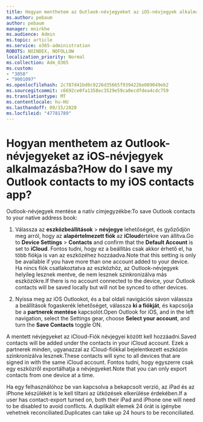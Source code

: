 ```yaml
---
title: Hogyan menthetem az Outlook-névjegyeket az iOS-névjegyek alkalmazásba?
ms.author: pebaum
author: pebaum
manager: mnirkhe
ms.audience: Admin
ms.topic: article
ms.service: o365-administration
ROBOTS: NOINDEX, NOFOLLOW
localization_priority: Normal
ms.collection: Adm_O365
ms.custom:
- "3058"
- "9001097"
ms.openlocfilehash: 2c787d41bd0c9226d35665f9394226e089049eb2
ms.sourcegitcommit: c6692ce0fa1358ec3529e59ca0ecdfdea4cdc759
ms.translationtype: MT
ms.contentlocale: hu-HU
ms.lasthandoff: 09/15/2020
ms.locfileid: "47781789"
---
```

# <a name="how-do-i-save-my-outlook-contacts-to-my-ios-contacts-app"></a><span data-ttu-id="81b4a-102">Hogyan menthetem az Outlook-névjegyeket az iOS-névjegyek alkalmazásba?</span><span class="sxs-lookup"><span data-stu-id="81b4a-102">How do I save my Outlook contacts to my iOS contacts app?</span></span>

<span data-ttu-id="81b4a-103">Outlook-névjegyek mentése a natív címjegyzékbe:</span><span class="sxs-lookup"><span data-stu-id="81b4a-103">To save Outlook contacts to your native address book:</span></span>
 
1. <span data-ttu-id="81b4a-104">Válassza az **eszközbeállítások**  >  **névjegye** lehetőséget, és győződjön meg arról, hogy az **alapértelmezett fiók** az **iCloud**értékre van állítva.</span><span class="sxs-lookup"><span data-stu-id="81b4a-104">Go to **Device Settings** > **Contacts** and confirm that the **Default Account** is set to **iCloud**.</span></span> <span data-ttu-id="81b4a-105">Fontos tudni, hogy ez a beállítás csak akkor érhető el, ha több fiókja is van az eszközéhez hozzáadva.</span><span class="sxs-lookup"><span data-stu-id="81b4a-105">Note that this setting is only be available if you have more than one account added to your device.</span></span> <span data-ttu-id="81b4a-106">Ha nincs fiók csatlakoztatva az eszközhöz, az Outlook-névjegyek helyileg lesznek mentve, de nem lesznek szinkronizálva más eszközökre.</span><span class="sxs-lookup"><span data-stu-id="81b4a-106">If there is no account connected to the device, your Outlook contacts will be saved locally but will not be synced to other devices.</span></span>
 
2. <span data-ttu-id="81b4a-107">Nyissa meg az iOS Outlookot, és a bal oldali navigációs sávon válassza a beállítások fogaskerék lehetőséget, válassza **ki a fiókját**, és kapcsolja be a **partnerek mentése** kapcsolót.</span><span class="sxs-lookup"><span data-stu-id="81b4a-107">Open Outlook for iOS, and in the left navigation, select the Settings gear, choose **Select your account**, and turn the **Save Contacts** toggle ON.</span></span>
 
<span data-ttu-id="81b4a-108">A mentett névjegyeket az iCloud-Fiók névjegyei között kell hozzáadni.</span><span class="sxs-lookup"><span data-stu-id="81b4a-108">Saved contacts will be added under the contacts in your iCloud account.</span></span> <span data-ttu-id="81b4a-109">Ezek a partnerek minden, ugyanazzal az iCloud-fiókkal bejelentkezett eszközön szinkronizálva lesznek.</span><span class="sxs-lookup"><span data-stu-id="81b4a-109">These contacts will sync to all devices that are signed in with the same iCloud account.</span></span> <span data-ttu-id="81b4a-110">Fontos tudni, hogy egyszerre csak egy eszközről exportálhatja a névjegyeket.</span><span class="sxs-lookup"><span data-stu-id="81b4a-110">Note that you can only export contacts from one device at a time.</span></span>
 
<span data-ttu-id="81b4a-111">Ha egy felhasználóhoz be van kapcsolva a bekapcsolt verzió, az iPad és az iPhone készülékét is le kell tiltani az ütközések elkerülése érdekében.</span><span class="sxs-lookup"><span data-stu-id="81b4a-111">If a user has contact-export turned on, both their iPad and iPhone one will need to be disabled to avoid conflicts.</span></span> <span data-ttu-id="81b4a-112">A duplikált elemek 24 órát is igénybe vehetnek reconciliated.</span><span class="sxs-lookup"><span data-stu-id="81b4a-112">Duplicates can take up 24 hours to be reconciliated.</span></span>